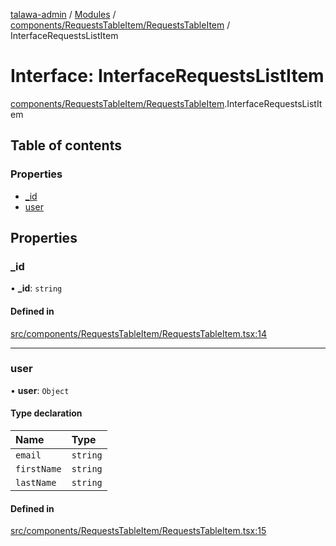 [talawa-admin](../README.md) / [Modules](../modules.md) / [components/RequestsTableItem/RequestsTableItem](../modules/components_RequestsTableItem_RequestsTableItem.md) / InterfaceRequestsListItem

# Interface: InterfaceRequestsListItem

[components/RequestsTableItem/RequestsTableItem](../modules/components_RequestsTableItem_RequestsTableItem.md).InterfaceRequestsListItem

## Table of contents

### Properties

- [\_id](components_RequestsTableItem_RequestsTableItem.InterfaceRequestsListItem.md#_id)
- [user](components_RequestsTableItem_RequestsTableItem.InterfaceRequestsListItem.md#user)

## Properties

### \_id

• **\_id**: `string`

#### Defined in

[src/components/RequestsTableItem/RequestsTableItem.tsx:14](https://github.com/duplixx/talawa-admin/blob/0632235/src/components/RequestsTableItem/RequestsTableItem.tsx#L14)

___

### user

• **user**: `Object`

#### Type declaration

| Name | Type |
| :------ | :------ |
| `email` | `string` |
| `firstName` | `string` |
| `lastName` | `string` |

#### Defined in

[src/components/RequestsTableItem/RequestsTableItem.tsx:15](https://github.com/duplixx/talawa-admin/blob/0632235/src/components/RequestsTableItem/RequestsTableItem.tsx#L15)
